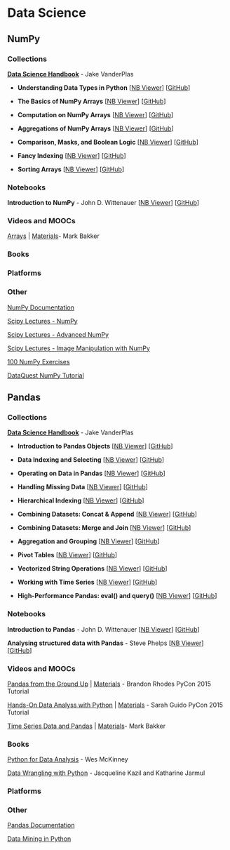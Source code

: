# Data Science
## NumPy
### Collections
[**Data Science Handbook**](https://github.com/jakevdp/PythonDataScienceHandbook/tree/master/code_listings) - Jake VanderPlas

* __Understanding Data Types in Python__ [[NB Viewer](https://nbviewer.jupyter.org/github/jakevdp/PythonDataScienceHandbook/blob/master/code_listings/02.01-Understanding-Data-Types.ipynb)] [[GitHub](https://github.com/jakevdp/PythonDataScienceHandbook/blob/master/code_listings/02.01-Understanding-Data-Types.ipynb)]

* __The Basics of NumPy Arrays__ [[NB Viewer](https://nbviewer.jupyter.org/github/jakevdp/PythonDataScienceHandbook/blob/master/code_listings/02.02-The-Basics-Of-NumPy-Arrays.ipynb)] [[GitHub](https://github.com/jakevdp/PythonDataScienceHandbook/blob/master/code_listings/02.02-The-Basics-Of-NumPy-Arrays.ipynb)]

* __Computation on NumPy Arrays__ [[NB Viewer](https://nbviewer.jupyter.org/github/jakevdp/PythonDataScienceHandbook/blob/master/code_listings/02.03-Computation-on-arrays-ufuncs.ipynb)] [[GitHub](https://github.com/jakevdp/PythonDataScienceHandbook/blob/master/code_listings/02.03-Computation-on-arrays-ufuncs.ipynb)]

* __Aggregations of NumPy Arrays__ [[NB Viewer](https://nbviewer.jupyter.org/github/jakevdp/PythonDataScienceHandbook/blob/master/code_listings/02.04-Computation-on-arrays-aggregates.ipynb)] [[GitHub](https://github.com/jakevdp/PythonDataScienceHandbook/blob/master/code_listings/02.04-Computation-on-arrays-aggregates.ipynb)]

* __Comparison, Masks, and Boolean Logic__ [[NB Viewer](https://nbviewer.jupyter.org/github/jakevdp/PythonDataScienceHandbook/blob/master/code_listings/02.06-Boolean-Arrays-and-Masks.ipynb)] [[GitHub](https://github.com/jakevdp/PythonDataScienceHandbook/blob/master/code_listings/02.06-Boolean-Arrays-and-Masks.ipynb)]

* __Fancy Indexing__ [[NB Viewer](https://nbviewer.jupyter.org/github/jakevdp/PythonDataScienceHandbook/blob/master/code_listings/02.07-Fancy-Indexing.ipynb)] [[GitHub](https://github.com/jakevdp/PythonDataScienceHandbook/blob/master/code_listings/02.07-Fancy-Indexing.ipynb)]

* __Sorting Arrays__ [[NB Viewer](https://nbviewer.jupyter.org/github/jakevdp/PythonDataScienceHandbook/blob/master/code_listings/02.08-Sorting.ipynb)] [[GitHub](https://github.com/jakevdp/PythonDataScienceHandbook/blob/master/code_listings/02.08-Sorting.ipynb)]

### Notebooks
__Introduction to NumPy__ - John D. Wittenauer [[NB Viewer](http://nbviewer.jupyter.org/github/jdwittenauer/ipython-notebooks/blob/master/notebooks/libraries/NumPy.ipynb)] [[GitHub](https://github.com/jdwittenauer/ipython-notebooks/blob/master/notebooks/libraries/NumPy.ipynb)]

### Videos and MOOCs
[Arrays](https://www.youtube.com/watch?v=5RkeHZnZEnM&feature=youtu.be) | [Materials](https://github.com/mbakker7/exploratory_computing_with_python/blob/master/notebook2_arrays/py_exploratory_comp_2_sol.ipynb)- Mark Bakker
### Books
### Platforms
### Other
[NumPy Documentation](http://docs.scipy.org/doc/)

[Scipy Lectures - NumPy](http://www.scipy-lectures.org/intro/numpy/index.html)

[Scipy Lectures - Advanced NumPy](http://www.scipy-lectures.org/advanced/advanced_numpy/index.html)

[Scipy Lectures - Image Manipulation with NumPy](http://www.scipy-lectures.org/advanced/image_processing/index.html)

[100 NumPy Exercises](http://www.labri.fr/perso/nrougier/teaching/numpy.100/index.html)

[DataQuest NumPy Tutorial](https://www.dataquest.io/blog/numpy-tutorial-python/?utm_campaign=Data%2BElixir&utm_medium=email&utm_source=Data_Elixir_102)

## Pandas
### Collections
[**Data Science Handbook**](https://github.com/jakevdp/PythonDataScienceHandbook/tree/master/code_listings) - Jake VanderPlas

* __Introduction to Pandas Objects__ [[NB Viewer](https://nbviewer.jupyter.org/github/jakevdp/PythonDataScienceHandbook/blob/master/code_listings/03.01-Introducing-Pandas-Objects.ipynb)] [[GitHub](https://github.com/jakevdp/PythonDataScienceHandbook/blob/master/code_listings/03.01-Introducing-Pandas-Objects.ipynb)]

* __Data Indexing and Selecting__ [[NB Viewer](https://nbviewer.jupyter.org/github/jakevdp/PythonDataScienceHandbook/blob/master/code_listings/03.02-Data-Indexing-and-Selection.ipynb)] [[GitHub](https://github.com/jakevdp/PythonDataScienceHandbook/blob/master/code_listings/03.02-Data-Indexing-and-Selection.ipynb)]

* __Operating on Data in Pandas__ [[NB Viewer](https://nbviewer.jupyter.org/github/jakevdp/PythonDataScienceHandbook/blob/master/code_listings/03.03-Operations-in-Pandas.ipynb)] [[GitHub](https://github.com/jakevdp/PythonDataScienceHandbook/blob/master/code_listings/03.03-Operations-in-Pandas.ipynb)]

* __Handling Missing Data__ [[NB Viewer](https://nbviewer.jupyter.org/github/jakevdp/PythonDataScienceHandbook/blob/master/code_listings/03.04-Missing-Values.ipynb)] [[GitHub](https://github.com/jakevdp/PythonDataScienceHandbook/blob/master/code_listings/03.04-Missing-Values.ipynb)]

* __Hierarchical Indexing__ [[NB Viewer](https://nbviewer.jupyter.org/github/jakevdp/PythonDataScienceHandbook/blob/master/code_listings/03.05-Hierarchical-Indexing.ipynb)] [[GitHub](https://github.com/jakevdp/PythonDataScienceHandbook/blob/master/code_listings/03.05-Hierarchical-Indexing.ipynb)]

* __Combining Datasets: Concat & Append__ [[NB Viewer](https://nbviewer.jupyter.org/github/jakevdp/PythonDataScienceHandbook/blob/master/code_listings/03.06-Concat-And-Append.ipynb)] [[GitHub](https://github.com/jakevdp/PythonDataScienceHandbook/blob/master/code_listings/03.06-Concat-And-Append.ipynb)]

* __Combining Datasets: Merge and Join__ [[NB Viewer](https://nbviewer.jupyter.org/github/jakevdp/PythonDataScienceHandbook/blob/master/code_listings/03.07-Merge-and-Join.ipynb)] [[GitHub](https://github.com/jakevdp/PythonDataScienceHandbook/blob/master/code_listings/03.07-Merge-and-Join.ipynb)]

* __Aggregation and Grouping__ [[NB Viewer](https://nbviewer.jupyter.org/github/jakevdp/PythonDataScienceHandbook/blob/master/code_listings/03.08-Aggregation-and-Grouping.ipynb)] [[GitHub](https://github.com/jakevdp/PythonDataScienceHandbook/blob/master/code_listings/03.08-Aggregation-and-Grouping.ipynb)]

* __Pivot Tables__ [[NB Viewer](https://nbviewer.jupyter.org/github/jakevdp/PythonDataScienceHandbook/blob/master/code_listings/03.09-Pivot-Tables.ipynb)] [[GitHub](https://github.com/jakevdp/PythonDataScienceHandbook/blob/master/code_listings/03.09-Pivot-Tables.ipynb)]

* __Vectorized String Operations__ [[NB Viewer](https://nbviewer.jupyter.org/github/jakevdp/PythonDataScienceHandbook/blob/master/code_listings/03.10-Working-With-Strings.ipynb)] [[GitHub](https://github.com/jakevdp/PythonDataScienceHandbook/blob/master/code_listings/03.10-Working-With-Strings.ipynb)]

* __Working with Time Series__ [[NB Viewer](https://nbviewer.jupyter.org/github/jakevdp/PythonDataScienceHandbook/blob/master/code_listings/03.11-Working-with-Time-Series.ipynb)] [[GitHub](https://github.com/jakevdp/PythonDataScienceHandbook/blob/master/code_listings/03.11-Working-with-Time-Series.ipynb)]

* __High-Performance Pandas: eval() and query()__ [[NB Viewer](https://nbviewer.jupyter.org/github/jakevdp/PythonDataScienceHandbook/blob/master/code_listings/03.12-Performance-Eval-and-Query.ipynb)] [[GitHub](https://github.com/jakevdp/PythonDataScienceHandbook/blob/master/code_listings/03.12-Performance-Eval-and-Query.ipynb)]

### Notebooks
__Introduction to Pandas__ - John D. Wittenauer [[NB Viewer](http://nbviewer.jupyter.org/github/jdwittenauer/ipython-notebooks/blob/master/notebooks/libraries/Pandas.ipynb)] [[GitHub](https://github.com/jdwittenauer/ipython-notebooks/blob/master/notebooks/libraries/Pandas.ipynb)]

__Analysing structured data with Pandas__ - Steve Phelps [[NB Viewer](http://nbviewer.jupyter.org/github/phelps-sg/python-bigdata/blob/master/src/main/ipynb/pandas.ipynb)] [[GitHub](https://github.com/phelps-sg/python-bigdata/blob/master/src/main/ipynb/pandas.ipynb)]

### Videos and MOOCs
[Pandas from the Ground Up](https://www.youtube.com/watch?v=5JnMutdy6Fw) |  [Materials](https://github.com/brandon-rhodes/pycon-pandas-tutorial) - Brandon Rhodes PyCon 2015 Tutorial

[Hands-On Data Analyss with Python](https://www.youtube.com/watch?v=L4Hbv4ugUWk) |  [Materials](https://github.com/sarguido/hands-on-analysis-python) - Sarah Guido PyCon 2015 Tutorial

[Time Series Data and Pandas](https://www.youtube.com/watch?v=HmJmH2fRLk4&feature=youtu.be) | [Materials](https://github.com/mbakker7/exploratory_computing_with_python/blob/master/notebook_pandas/py_exploratory_comp_5_sol.ipynb)- Mark Bakker
### Books
[Python for Data Analysis](http://shop.oreilly.com/product/0636920023784.do) - Wes McKinney

[Data Wrangling with Python](http://shop.oreilly.com/product/0636920032861.do) - Jacqueline Kazil and Katharine Jarmul
### Platforms
### Other
[Pandas Documentation](http://pandas.pydata.org/pandas-docs/stable/)

[Data Mining in Python](https://www.springboard.com/blog/data-mining-python-tutorial/?utm_campaign=Data%2BElixir&utm_medium=email&utm_source=Data_Elixir_101)
